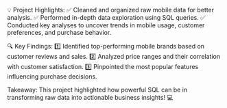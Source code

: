 💡 Project Highlights:
✅ Cleaned and organized raw mobile data for better analysis.
✅ Performed in-depth data exploration using SQL queries.
✅ Conducted key analyses to uncover trends in mobile usage, customer preferences, and purchase behavior.

🔍 Key Findings:
1️⃣ Identified top-performing mobile brands based on customer reviews and sales.
2️⃣ Analyzed price ranges and their correlation with customer satisfaction.
3️⃣ Pinpointed the most popular features influencing purchase decisions.

Takeaway: This project highlighted how powerful SQL can be in transforming raw data into actionable business insights! 💻
